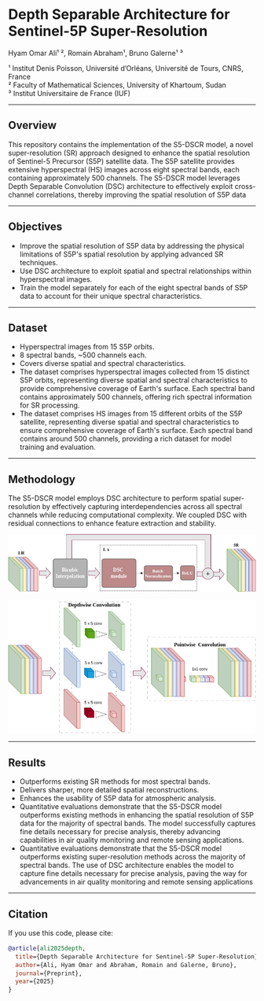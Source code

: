 # Depth Separable Architecture for Sentinel-5P Super-Resolution

Hyam Omar Ali¹ ², Romain Abraham¹, Bruno Galerne¹ ³  

¹ Institut Denis Poisson, Université d’Orléans, Université de Tours, CNRS, France  
² Faculty of Mathematical Sciences, University of Khartoum, Sudan  
³ Institut Universitaire de France (IUF)

---

## Overview

This repository contains the implementation of the S5-DSCR model, a novel super-resolution (SR) approach designed to enhance the spatial resolution of Sentinel-5 Precursor (S5P) satellite data. The S5P satellite provides extensive hyperspectral (HS) images across eight spectral bands, each containing approximately 500 channels. The S5-DSCR model leverages Depth Separable Convolution (DSC) architecture to effectively exploit cross-channel correlations, thereby improving the spatial resolution of S5P data

---

## Objectives

- Improve the spatial resolution of S5P data by addressing the physical limitations of S5P's spatial resolution by applying advanced SR techniques.
- Use DSC architecture to exploit spatial and spectral relationships within hyperspectral images.
- Train the model separately for each of the eight spectral bands of S5P data to account for their unique spectral characteristics.

---

## Dataset

- Hyperspectral images from 15 S5P orbits.
- 8 spectral bands, ~500 channels each.
- Covers diverse spatial and spectral characteristics.
- The dataset comprises hyperspectral images collected from 15 distinct S5P orbits, representing diverse spatial and spectral characteristics to provide comprehensive coverage of Earth's surface. Each spectral band contains approximately 500 channels, offering rich spectral information for SR processing.
- The dataset comprises HS images from 15 different orbits of the S5P satellite, representing diverse spatial and spectral characteristics to ensure comprehensive coverage of Earth's surface. Each spectral band contains around 500 channels, providing a rich dataset for model training and evaluation.

---

## Methodology

The S5-DSCR model employs DSC architecture to perform spatial super-resolution by effectively capturing interdependencies across all spectral channels while reducing computational complexity. We coupled DSC with residual connections to enhance feature extraction and stability.

![Alt text](imgs3/arch_v3.png)

![Alt text](imgs3/DSC_v3.png)


---

## Results

- Outperforms existing SR methods for most spectral bands.
- Delivers sharper, more detailed spatial reconstructions.
- Enhances the usability of S5P data for atmospheric analysis.
- Quantitative evaluations demonstrate that the S5-DSCR model outperforms existing methods in enhancing the spatial resolution of S5P data for the majority of spectral bands. The model successfully captures fine details necessary for precise analysis, thereby advancing capabilities in air quality monitoring and remote sensing applications.
- Quantitative evaluations demonstrate that the S5-DSCR model outperforms existing super-resolution methods across the majority of spectral bands. The use of DSC architecture enables the model to capture fine details necessary for precise analysis, paving the way for advancements in air quality monitoring and remote sensing applications
---

## Citation

If you use this code, please cite:

```bibtex
@article{ali2025depth,
  title={Depth Separable Architecture for Sentinel-5P Super-Resolution},
  author={Ali, Hyam Omar and Abraham, Romain and Galerne, Bruno},
  journal={Preprint},
  year={2025}
}
